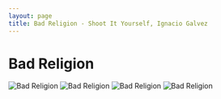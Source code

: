 ```yaml
---
layout: page
title: Bad Religion - Shoot It Yourself, Ignacio Galvez
---
```


# Bad Religion

![Bad Religion](http://assets.farmhouse.co/publishing/1-shoot-it-yourself/images/bad-religion-1.jpg)
![Bad Religion](http://assets.farmhouse.co/publishing/1-shoot-it-yourself/images/bad-religion-2.jpg)
![Bad Religion](http://assets.farmhouse.co/publishing/1-shoot-it-yourself/images/bad-religion-3.jpg)
![Bad Religion](http://assets.farmhouse.co/publishing/1-shoot-it-yourself/images/bad-religion-4.jpg)
